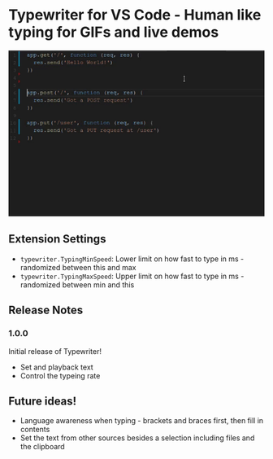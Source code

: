 # Typewriter for VS Code - Human like typing for GIFs and live demos

![Demo gif of setting and playback](assets/demo.gif)



## Extension Settings

* `typewriter.TypingMinSpeed`: Lower limit on how fast to type in ms - randomized between this and max
* `typewriter.TypingMaxSpeed`: Upper limit on how fast to type in ms - randomized between min and this


## Release Notes

### 1.0.0

Initial release of Typewriter!
* Set and playback text
* Control the typeing rate

## Future ideas!
* Language awareness when typing - brackets and braces first, then fill in contents
* Set the text from other sources besides a selection including files and the clipboard